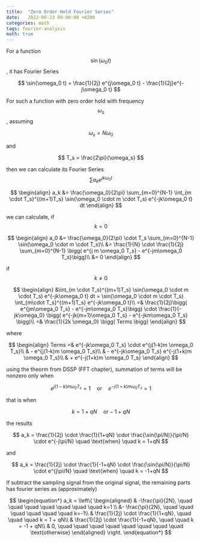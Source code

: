 ```yaml
---
title:  "Zero Order Hold Fourier Series"
date:   2022-09-23 09:00:00 +0200
categories: math
tags: fourier-analysis
math: true
---
```


For a function $$\sin(\omega_0 t)$$, it has Fourier Series

$$
\sin(\omega_0 t) = \frac{1}{2j} e^{j\omega_0 t} - \frac{1}{2j}e^{-j\omega_0 t}
$$

For such a function with zero order hold with frequency $$\omega_s$$, assuming

$$
\omega_s = N \omega_0
$$

and

$$
T_s = \frac{2\pi}{\omega_s}
$$

then we can calculate its Fourier Series $$\sum a_k e^{j k \omega_0 t}$$

$$
\begin{align}
a_k &= \frac{\omega_0}{2\pi} \sum_{m=0}^{N-1} \int_{m \cdot T_s}^{(m+1)T_s} \sin(\omega_0 \cdot m \cdot T_s) e^{-jk\omega_0 t} dt
\end{align}
$$

we can calculate, if $$k=0$$

$$
\begin{align}
a_0 &= \frac{\omega_0}{2\pi} \cdot T_s \sum_{m=0}^{N-1} \sin(\omega_0 \cdot m \cdot T_s)\\
&= \frac{1}{N} \cdot \frac{1}{2j} \sum_{m=0}^{N-1} \bigg( e^{j m \omega_0 T_s} - e^{-jm\omega_0 T_s}\bigg)\\
&= 0
\end{align}
$$

if $$k \ne 0$$

$$
\begin{align}
&\int_{m \cdot T_s}^{(m+1)T_s} \sin(\omega_0 \cdot m \cdot T_s) e^{-jk\omega_0 t} dt = \sin(\omega_0 \cdot m \cdot T_s) \int_{m\cdot T_s}^{(m+1)T_s} e^{-jk\omega_0 t}\\
=& \frac{1}{2j}\bigg( e^{jm\omega_0 T_s} - e^{-jm\omega_0 T_s}\bigg) \cdot \frac{1}{-jk\omega_0} \bigg( e^{-jk(m+1)\omega_0 T_s} - e^{-jkm\omega_0 T_s} \bigg)\\
=& \frac{1}{2k \omega_0} \bigg( Terms \bigg)
\end{align}
$$

where

$$
\begin{align}
Terms =& e^{-jk\omega_0 T_s} \cdot e^{j(1-k)m \omega_0 T_s}\\
& - e^{j(1-k)m \omega_0 T_s}\\
& - e^{-jk\omega_0 T_s} e^{-j(1+k)m \omega_0 T_s}\\
& + e^{-j(1+k)m \omega_0 T_s}
\end{align}
$$

using the theorm from DSSP (FFT chapter), summation of terms will be nonzero only when

$$
e^{j(1-k)m\omega_0 T_s} = 1 \quad \text{or} \quad e^{-j(1+k)m\omega_0 T_s} = 1
$$

that is when

$$
k = 1 + qN \quad \text{or} -1 + qN
$$

the results

$$
a_k = \frac{1}{2j} \cdot \frac{1}{1+qN} \cdot \frac{\sin(\pi/N)}{\pi/N} \cdot e^{-j\pi/N} \quad \text{when} \quad k = 1+qN
$$

and

$$
a_k = \frac{1}{2j} \cdot \frac{1}{-1+qN} \cdot \frac{\sin(\pi/N)}{\pi/N} \cdot e^{j\pi/N} \quad \text{when} \quad k = -1+qN
$$

If subtract the sampling signal from the original signal, the remaining parts has fourier series as (approximately)

$$
\begin{equation*}
            a_k =
            \left\{
            \begin{aligned}
            & -\frac{\pi}{2N}, \quad \quad \quad \quad \quad \quad \quad k=1 \\
            &- \frac{\pi}{2N}, \quad \quad \quad \quad \quad \quad k=-1\\
            & \frac{1}{2j} \cdot \frac{1}{1+qN}, \quad \quad \quad k = 1 + qN\\
            & \frac{1}{2j} \cdot \frac{1}{-1+qN},  \quad \quad k = -1 + qN\\
            & 0, \quad \quad \quad \quad \quad \quad \quad \quad \text{otherwise}
            \end{aligned}
            \right.
\end{equation*}
$$
